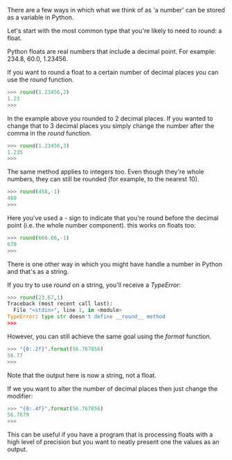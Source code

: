There are a few ways in which what we think of as 'a number' can be stored as a variable in Python.

Let's start with the most common type that you're likely to need to round: a float.

Python floats are real numbers that include a decimal point. For example: 234.8, 60.0, 1.23456.

If you want to round a float to a certain number of decimal places you can use the *round* function.

```python
>>> round(1.23456,2)
1.23
>>>
```

In the example above you rounded to 2 decimal places. If you wanted to change that to 3 decimal places you simply change the number after the comma in the *round* function.

```python
>>> round(1.23456,3)
1.235
>>>
```
The same method applies to integers too. Even though they're whole numbers, they can still be rounded (for example, to the nearest 10).

```python
>>> round(458,-1)
460
>>>
```

Here you've used a *-* sign to indicate that you're round before the decimal point (i.e. the whole number component). this works on floats too:

```python
>>> round(666.66,-1)
670
>>>
```

There is one other way in which you might have handle a number in Python and that's as a string.

If you try to use *round* on a string, you'll receive a *TypeError*:


```python
>>> round(23.67,1)
Traceback (most recent call last):
  File "<stdin>", line 1, in <module>
TypeError: type str doesn't define __round__ method
>>>
```
However, you can still achieve the same goal using the *format* function.

```python
>>> "{0:.2f}".format(56.767856)
56.77
>>>
```
Note that the output here is now a string, not a float.

If we you want to alter the number of decimal places then just change the modifier:

```python
>>> "{0:.4f}".format(56.767856)
56.7679
>>>
```

This can be useful if you have a program that is processing floats with a high level of precision but you want to neatly present one the values as an output.
